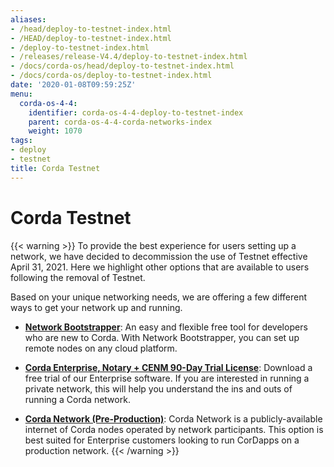 ```yaml
---
aliases:
- /head/deploy-to-testnet-index.html
- /HEAD/deploy-to-testnet-index.html
- /deploy-to-testnet-index.html
- /releases/release-V4.4/deploy-to-testnet-index.html
- /docs/corda-os/head/deploy-to-testnet-index.html
- /docs/corda-os/deploy-to-testnet-index.html
date: '2020-01-08T09:59:25Z'
menu:
  corda-os-4-4:
    identifier: corda-os-4-4-deploy-to-testnet-index
    parent: corda-os-4-4-corda-networks-index
    weight: 1070
tags:
- deploy
- testnet
title: Corda Testnet
---
```


# Corda Testnet

{{< warning >}}
To provide the best experience for users setting up a network, we have decided to decommission the use of Testnet effective April 31, 2021. Here we highlight other options that are available to users following the removal of Testnet.

Based on your unique networking needs, we are offering a few different ways to get your network up and running.

* [**Network Bootstrapper**](network-bootstrapper.md): An easy and flexible free tool for developers who are new to Corda. With Network Bootstrapper, you can set up remote nodes on any cloud platform.

* [**Corda Enterprise, Notary + CENM 90-Day Trial License**](https://customerhub.r3.com/s/sign-up): Download a free trial of our Enterprise software. If you are interested in running a private network, this will help you understand the ins and outs of running a Corda network.

* [**Corda Network (Pre-Production)**](https://corda.network/): Corda Network is a publicly-available internet of Corda nodes operated by network participants. This option is best suited for Enterprise customers looking to run CorDapps on a production network.
{{< /warning >}}
